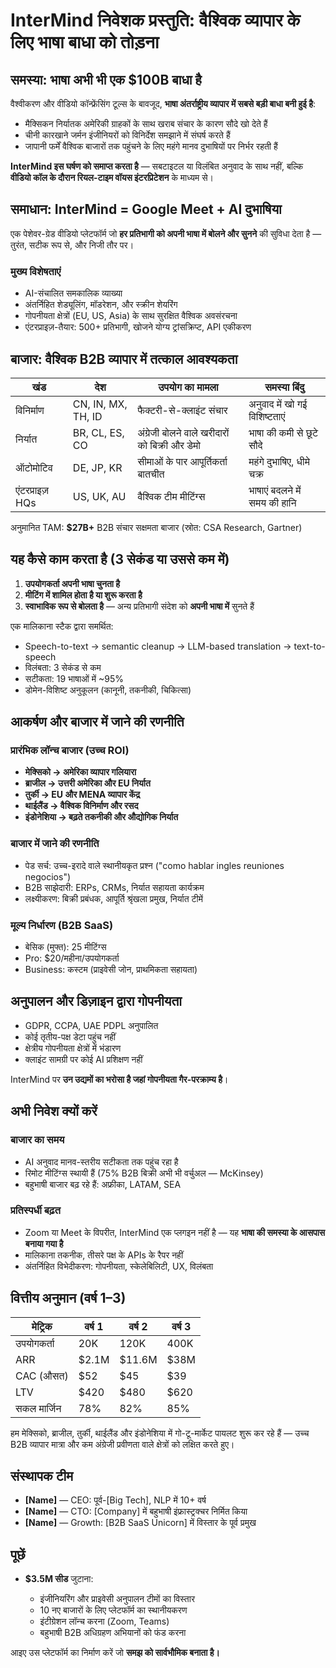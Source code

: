 # InterMind निवेशक प्रस्तुति: वैश्विक व्यापार के लिए भाषा बाधा को तोड़ना <Badge type="warning" text="draft" />

## समस्या: भाषा अभी भी एक $100B बाधा है

वैश्वीकरण और वीडियो कॉन्फ्रेंसिंग टूल्स के बावजूद, **भाषा अंतर्राष्ट्रीय व्यापार में सबसे बड़ी बाधा बनी हुई है**:

- मैक्सिकन निर्यातक अमेरिकी ग्राहकों के साथ खराब संचार के कारण सौदे खो देते हैं
- चीनी कारखाने जर्मन इंजीनियरों को विनिर्देश समझाने में संघर्ष करते हैं
- जापानी फर्में वैश्विक बाजारों तक पहुंचने के लिए महंगे मानव दुभाषियों पर निर्भर रहती हैं

**InterMind इस घर्षण को समाप्त करता है** — सबटाइटल या विलंबित अनुवाद के साथ नहीं, बल्कि **वीडियो कॉल के दौरान रियल-टाइम वॉयस इंटरप्रिटेशन** के माध्यम से।

## समाधान: InterMind = Google Meet + AI दुभाषिया

एक पेशेवर-ग्रेड वीडियो प्लेटफॉर्म जो **हर प्रतिभागी को अपनी भाषा में बोलने और सुनने** की सुविधा देता है — तुरंत, सटीक रूप से, और निजी तौर पर।

### मुख्य विशेषताएं

- AI-संचालित समकालिक व्याख्या
- अंतर्निहित शेड्यूलिंग, मॉडरेशन, और स्क्रीन शेयरिंग
- गोपनीयता क्षेत्रों (EU, US, Asia) के साथ सुरक्षित वैश्विक अवसंरचना
- एंटरप्राइज़-तैयार: 500+ प्रतिभागी, खोजने योग्य ट्रांसक्रिप्ट, API एकीकरण

## बाजार: वैश्विक B2B व्यापार में तत्काल आवश्यकता

| खंड           | देश               | उपयोग का मामला                          | समस्या बिंदु                        |
| ------------- | ----------------- | --------------------------------------- | ----------------------------------- |
| विनिर्माण      | CN, IN, MX, TH, ID | फैक्टरी-से-क्लाइंट संचार                 | अनुवाद में खो गई विशिष्टताएं         |
| निर्यात        | BR, CL, ES, CO     | अंग्रेजी बोलने वाले खरीदारों को बिक्री और डेमो | भाषा की कमी से छूटे सौदे            |
| ऑटोमोटिव      | DE, JP, KR         | सीमाओं के पार आपूर्तिकर्ता बातचीत        | महंगे दुभाषिए, धीमे चक्र            |
| एंटरप्राइज़ HQs | US, UK, AU         | वैश्विक टीम मीटिंग्स                     | भाषाएं बदलने में समय की हानि        |

अनुमानित TAM: **$27B+** B2B संचार सक्षमता बाजार (स्रोत: CSA Research, Gartner)

## यह कैसे काम करता है (3 सेकंड या उससे कम में)

1. **उपयोगकर्ता अपनी भाषा चुनता है**
2. **मीटिंग में शामिल होता है या शुरू करता है**
3. **स्वाभाविक रूप से बोलता है** — अन्य प्रतिभागी संदेश को **अपनी भाषा में** सुनते हैं

एक मालिकाना स्टैक द्वारा समर्थित:

- Speech-to-text → semantic cleanup → LLM-based translation → text-to-speech
- विलंबता: 3 सेकंड से कम
- सटीकता: 19 भाषाओं में \~95%
- डोमेन-विशिष्ट अनुकूलन (कानूनी, तकनीकी, चिकित्सा)

## आकर्षण और बाजार में जाने की रणनीति

### प्रारंभिक लॉन्च बाजार (उच्च ROI)

- **मेक्सिको → अमेरिका व्यापार गलियारा**
- **ब्राजील → उत्तरी अमेरिका और EU निर्यात**
- **तुर्की → EU और MENA व्यापार केंद्र**
- **थाईलैंड → वैश्विक विनिर्माण और रसद**
- **इंडोनेशिया → बढ़ते तकनीकी और औद्योगिक निर्यात**

### बाजार में जाने की रणनीति

- पेड सर्च: उच्च-इरादे वाले स्थानीयकृत प्रश्न ("como hablar ingles reuniones negocios")
- B2B साझेदारी: ERPs, CRMs, निर्यात सहायता कार्यक्रम
- लक्ष्यीकरण: बिक्री प्रबंधक, आपूर्ति श्रृंखला प्रमुख, निर्यात टीमें

### मूल्य निर्धारण (B2B SaaS)

- बेसिक (मुफ्त): 25 मीटिंग्स
- Pro: \$20/महीना/उपयोगकर्ता
- Business: कस्टम (प्राइवेसी जोन, प्राथमिकता सहायता)

## अनुपालन और डिज़ाइन द्वारा गोपनीयता

- GDPR, CCPA, UAE PDPL अनुपालित
- कोई तृतीय-पक्ष डेटा पहुंच नहीं
- क्षेत्रीय गोपनीयता क्षेत्रों में भंडारण
- क्लाइंट सामग्री पर कोई AI प्रशिक्षण नहीं

InterMind पर **उन उद्यमों का भरोसा है जहां गोपनीयता गैर-परक्राम्य है**।

## अभी निवेश क्यों करें

### बाजार का समय

- AI अनुवाद मानव-स्तरीय सटीकता तक पहुंच रहा है
- रिमोट मीटिंग्स स्थायी हैं (75% B2B बिक्री अभी भी वर्चुअल — McKinsey)
- बहुभाषी बाजार बढ़ रहे हैं: अफ्रीका, LATAM, SEA

### प्रतिस्पर्धी बढ़त

- Zoom या Meet के विपरीत, InterMind एक प्लगइन नहीं है — यह **भाषा की समस्या के आसपास बनाया गया है**
- मालिकाना तकनीक, तीसरे पक्ष के APIs के रैपर नहीं
- अंतर्निहित विभेदीकरण: गोपनीयता, स्केलेबिलिटी, UX, विलंबता

## वित्तीय अनुमान (वर्ष 1–3)

| मेट्रिक       | वर्ष 1 | वर्ष 2  | वर्ष 3 |
| ------------ | ------ | ------- | ------ |
| उपयोगकर्ता        | 20K    | 120K    | 400K   |
| ARR          | \$2.1M | \$11.6M | \$38M  |
| CAC (औसत)    | \$52   | \$45    | \$39   |
| LTV          | \$420  | \$480   | \$620  |
| सकल मार्जिन | 78%    | 82%     | 85%    |

हम मेक्सिको, ब्राजील, तुर्की, थाईलैंड और इंडोनेशिया में गो-टू-मार्केट पायलट शुरू कर रहे हैं — उच्च B2B व्यापार मात्रा और कम अंग्रेजी प्रवीणता वाले क्षेत्रों को लक्षित करते हुए।

## संस्थापक टीम

- **\[Name]** — CEO: पूर्व-\[Big Tech], NLP में 10+ वर्ष
- **\[Name]** — CTO: \[Company] में बहुभाषी इंफ्रास्ट्रक्चर निर्मित किया
- **\[Name]** — Growth: \[B2B SaaS Unicorn] में विस्तार के पूर्व प्रमुख

## पूछें

- **$3.5M सीड** जुटाना:

  - इंजीनियरिंग और प्राइवेसी अनुपालन टीमों का विस्तार
  - 10 नए बाजारों के लिए प्लेटफॉर्म का स्थानीयकरण
  - इंटीग्रेशन लॉन्च करना (Zoom, Teams)
  - बहुभाषी B2B अधिग्रहण अभियानों को फंड करना

आइए उस प्लेटफॉर्म का निर्माण करें जो **समझ को सार्वभौमिक बनाता है।**